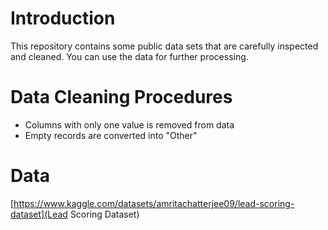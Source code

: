 # Introduction

This repository contains some public data sets that are carefully inspected and cleaned. You can use the data for further processing. 

# Data Cleaning Procedures

* Columns with only one value is removed from data
* Empty records are converted into "Other"

# Data

[https://www.kaggle.com/datasets/amritachatterjee09/lead-scoring-dataset](Lead Scoring Dataset)
